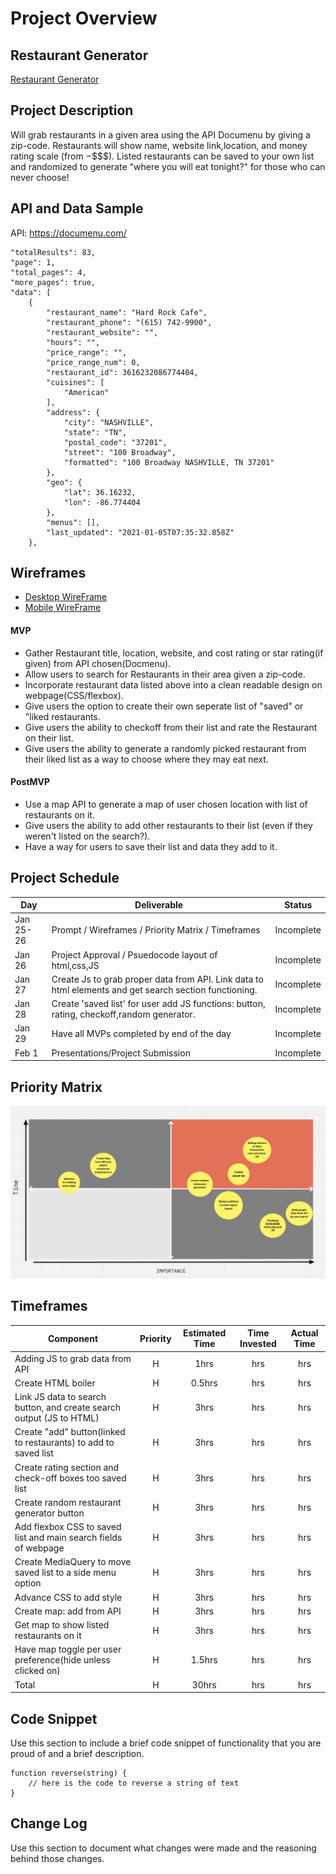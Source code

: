 # Project Overview

## Restaurant Generator

[Restaurant Generator](https://github.com/ghudachek/Restaurant-Generator)

## Project Description

Will grab restaurants in a given area using the API Documenu by giving a zip-code. Restaurants will show name, website link,location, and money rating scale (from $-$$$$). Listed restaurants can be saved to your own list and randomized to generate "where you will eat tonight?" for those who can never choose!

## API and Data Sample

API: https://documenu.com/

    "totalResults": 83,
    "page": 1,
    "total_pages": 4,
    "more_pages": true,
    "data": [
        {
            "restaurant_name": "Hard Rock Cafe",
            "restaurant_phone": "(615) 742-9900",
            "restaurant_website": "",
            "hours": "",
            "price_range": "",
            "price_range_num": 0,
            "restaurant_id": 3616232086774404,
            "cuisines": [
                "American"
            ],
            "address": {
                "city": "NASHVILLE",
                "state": "TN",
                "postal_code": "37201",
                "street": "100 Broadway",
                "formatted": "100 Broadway NASHVILLE, TN 37201"
            },
            "geo": {
                "lat": 36.16232,
                "lon": -86.774404
            },
            "menus": [],
            "last_updated": "2021-01-05T07:35:32.858Z"
        },

## Wireframes

* [Desktop WireFrame](https://whimsical.com/restaurant-generator-site-Vo44rwy9KRcjKoviKp8tXA)
* [Mobile WireFrame](https://whimsical.com/smartphone-restaurant-generator-layout-CJPYpwyYah4d8dX58aL7aG)

#### MVP 

- Gather Restaurant title, location, website, and cost rating or star rating(if given) from API chosen(Docmenu).
- Allow users to search for Restaurants in their area given a zip-code.
- Incorporate restaurant data listed above into a clean readable design on webpage(CSS/flexbox).
- Give users the option to create their own seperate list of "saved" or "liked restaurants.
- Give users the ability to checkoff from their list and rate the Restaurant on their list.
- Give users the ability to generate a randomly picked restaurant from their liked list as a way to choose where they may eat next.

#### PostMVP  
- Use a map API to generate a map of user chosen location with list of restaurants on it.
- Give users the ability to add other restaurants to their list (even if they weren't listed on the search?).
- Have a way for users to save their list and data they add to it.
## Project Schedule

|  Day | Deliverable | Status
|---|---| ---|
|Jan 25-26| Prompt / Wireframes / Priority Matrix / Timeframes | Incomplete
|Jan 26| Project Approval / Psuedocode layout of html,css,JS | Incomplete
|Jan 27| Create Js to grab proper data from API. Link data to html elements and get search section functioning. | Incomplete
|Jan 28| Create 'saved list' for user add JS functions: button, rating, checkoff,random generator. | Incomplete
|Jan 29| Have all MVPs completed by end of the day | Incomplete
|Feb 1| Presentations/Project Submission | Incomplete

## Priority Matrix

 ![Priority Matrix](https://github.com/ghudachek/Restaurant-Generator/blob/main/Priority%20Matrix.png)

## Timeframes

| Component | Priority | Estimated Time | Time Invested | Actual Time |
| --- | :---: |  :---: | :---: | :---: |
| Adding JS to grab data from API | H | 1hrs| hrs | hrs |
| Create HTML boiler| H | 0.5hrs| hrs | hrs |
| Link JS data to search button, and create search output (JS to HTML) | H | 3hrs| hrs | hrs |
| Create "add" button(linked to restaurants) to  add to saved list | H | 3hrs| hrs | hrs |
| Create rating section and check-off boxes too saved list| H | 3hrs| hrs | hrs |
| Create random restaurant generator button | H | 3hrs| hrs | hrs |
| Add flexbox CSS to saved list and main search fields of webpage | H | 3hrs| hrs | hrs |
| Create MediaQuery to move saved list to a side menu option | H | 3hrs| hrs | hrs |
| Advance CSS to add style | H | 3hrs| hrs | hrs |
| Create map: add from API| H | 3hrs| hrs | hrs |
| Get map to show listed restaurants on it | H | 3hrs| hrs | hrs |
| Have map toggle per user preference(hide unless clicked on) | H | 1.5hrs| hrs | hrs |
| Total | H | 30hrs| hrs | hrs |

## Code Snippet

Use this section to include a brief code snippet of functionality that you are proud of and a brief description.  

```
function reverse(string) {
	// here is the code to reverse a string of text
}
```

## Change Log
 Use this section to document what changes were made and the reasoning behind those changes.  
